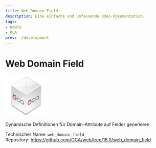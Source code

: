 ```yaml
---
title: Web Domain Field
description: Eine einfache und umfassende Odoo-Dokumentation.
tags:
- HowTo
- OCA
prev: ./development
---
```

# Web Domain Field
![icon_oca_app](assets/icon_oca_app.png)

Dynamische Definitionen für Domain-Attribute auf Felder generieren.

Technischer Name: `web_domain_field`\
Repository: <https://github.com/OCA/web/tree/16.0/web_domain_field>
